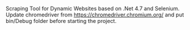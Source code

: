 Scraping Tool for Dynamic Websites based on .Net 4.7 and Selenium.
Update chromedriver from https://chromedriver.chromium.org/ and put bin/Debug folder before starting the project.
